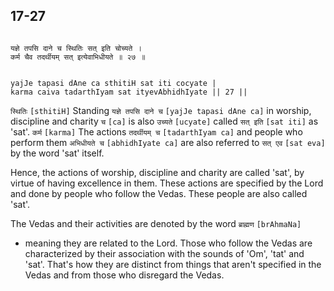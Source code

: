 ## 17-27


```shloka-sa

यज्ञे तपसि दाने च स्थितिः सत् इति चोच्यते ।
कर्म चैव तदर्थीयम् सत् इत्येवाभिधीयते ॥ २७ ॥

```
```shloka-sa-hk

yajJe tapasi dAne ca sthitiH sat iti cocyate |
karma caiva tadarthIyam sat ityevAbhidhIyate || 27 ||

```
`स्थितिः` `[sthitiH]` Standing `यज्ञे तपसि दाने च` `[yajJe tapasi dAne ca]` in worship, discipline and charity `च` `[ca]` is also `उच्यते` `[ucyate]` called `सत् इति` `[sat iti]` as 'sat'. `कर्म` `[karma]` The actions `तदर्थीयम् च` `[tadarthIyam ca]` and people who perform them `अभिधीयते च` `[abhidhIyate ca]` are also referred to `सत् एव` `[sat eva]` by the word 'sat' itself.

Hence, the actions of worship, discipline and charity are called 'sat', by virtue of having excellence in them. These actions are specified by the Lord and done by people who follow the Vedas. These people are also called 'sat'. 

The Vedas and their activities are denoted by the word 
`ब्राह्मण` `[brAhmaNa]`
 - meaning they are related to the Lord. Those who follow the Vedas are characterized by their association with the sounds of 'Om', 'tat' and 'sat'. That's how they are distinct from things that aren't specified in the Vedas and from those who disregard the Vedas.


